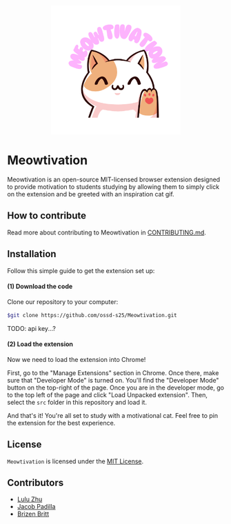 <p align="center">
    <img src="https://github.com/ossd-s25/Meowtivation/blob/0ea65752832ec344e9069951768c7e87f5543c5c/logos/Meowtivation.png" width="300px">
</p>

# Meowtivation

Meowtivation is an open-source MIT-licensed browser extension designed to provide motivation to students studying by allowing them to simply click on the extension and be greeted with an inspiration cat gif.

## How to contribute

Read more about contributing to Meowtivation in [CONTRIBUTING.md](https://github.com/ossd-s25/Meowtivation/CONTRIBUTING.md).

## Installation

Follow this simple guide to get the extension set up:

#### (1) Download the code

Clone our repository to your computer:
```bash
$git clone https://github.com/ossd-s25/Meowtivation.git
```

TODO: api key...?

#### (2) Load the extension

Now we need to load the extension into Chrome!

First, go to the "Manage Extensions" section in Chrome. Once there, make sure that "Developer Mode" is turned on. You'll
find the "Developer Mode" button on the top-right of the page. Once you are in the developer mode, go to the top left of
the page and click "Load Unpacked extension". Then, select the `src` folder in this repository and load it.

And that's it! You're all set to study with a motivational cat. Feel free to pin the extension for the best experience.


## License

`Meowtivation` is licensed under the [MIT License](/LICENSE).

## Contributors
- [Lulu Zhu](https://github.com/LuluZhuu)
- [Jacob Padilla](https://github.com/jpjacobpadilla)
- [Brizen Britt](https://github.com/briz123)
